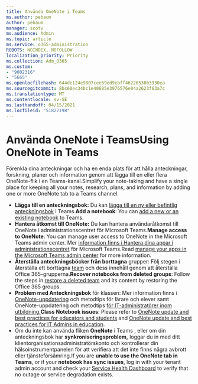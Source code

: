 ```yaml
---
title: Använda OneNote i Teams
ms.author: pebaum
author: pebaum
manager: scotv
ms.audience: Admin
ms.topic: article
ms.service: o365-administration
ROBOTS: NOINDEX, NOFOLLOW
localization_priority: Priority
ms.collection: Adm_O365
ms.custom:
- "9002316"
- "5665"
ms.openlocfilehash: 644de124e9807cee69ed9ebff46226530b3930ea
ms.sourcegitcommit: 8bc60ec34bc1e40685e3976576e04a2623f63a7c
ms.translationtype: MT
ms.contentlocale: sv-SE
ms.lasthandoff: 04/15/2021
ms.locfileid: "51827198"
---
```

# <a name="using-onenote-in-teams"></a><span data-ttu-id="49f61-102">Använda OneNote i Teams</span><span class="sxs-lookup"><span data-stu-id="49f61-102">Using OneNote in Teams</span></span>

<span data-ttu-id="49f61-103">Förenkla dina anteckningar och ha en enda plats för att hålla anteckningar, forskning, planer och information genom att lägga till en eller flera OneNote-flik i en Teams-kanal.</span><span class="sxs-lookup"><span data-stu-id="49f61-103">Simplify your note-taking and have a single place for keeping all your notes, research, plans, and information by adding one or more OneNote tab to a Teams channel.</span></span>

- <span data-ttu-id="49f61-104">**Lägga till en anteckningsbok:** Du kan [lägga till en ny eller befintlig anteckningsbok](https://support.microsoft.com/office/add-a-onenote-notebook-to-teams-0ec78cc3-ba3b-4279-a88e-aa40af9865c2) i Teams.</span><span class="sxs-lookup"><span data-stu-id="49f61-104">**Add a notebook**: You can [add a new or an existing notebook](https://support.microsoft.com/office/add-a-onenote-notebook-to-teams-0ec78cc3-ba3b-4279-a88e-aa40af9865c2) to Teams.</span></span>
- <span data-ttu-id="49f61-105">**Hantera åtkomst till OneNote:** Du kan hantera användaråtkomst till OneNote i administrationscentret för Microsoft Teams.</span><span class="sxs-lookup"><span data-stu-id="49f61-105">**Manage access to OneNote**: You can manage user access to OneNote in the Microsoft Teams admin center.</span></span> <span data-ttu-id="49f61-106">Mer [information finns i Hantera dina appar i administrationscentret](https://docs.microsoft.com/MicrosoftTeams/manage-apps) för Microsoft Teams.</span><span class="sxs-lookup"><span data-stu-id="49f61-106">Read [manage your apps in the Microsoft Teams admin center](https://docs.microsoft.com/MicrosoftTeams/manage-apps) for more information.</span></span>
- <span data-ttu-id="49f61-107">**Återställa anteckningsböcker från borttagna** grupper: Följ stegen i återställa ett borttagna [team](https://docs.microsoft.com/microsoftteams/archive-or-delete-a-team#restore-a-deleted-team) och dess innehåll genom att återställa Office 365-grupperna.</span><span class="sxs-lookup"><span data-stu-id="49f61-107">**Recover notebooks from deleted groups**: Follow the steps in [restore a deleted team](https://docs.microsoft.com/microsoftteams/archive-or-delete-a-team#restore-a-deleted-team) and its content by restoring the Office 365 groups.</span></span>
- <span data-ttu-id="49f61-108">**Problem med Anteckningsbok** för klassen: Mer information finns i [OneNote-uppdatering](https://support.office.com/article/onenote-update-and-best-practices-for-educators-and-students-dde775f0-8b06-4263-8b54-1e9ddc3dd146) och metodtips för lärare och elever samt OneNote-uppdatering och metodtips [för IT-administratörer inom utbildning.](https://support.office.com/article/onenote-update-and-best-practices-for-it-admins-in-education-9d78f2b2-5e25-4288-b597-b4ba463c7b46)</span><span class="sxs-lookup"><span data-stu-id="49f61-108">**Class Notebook issues**: Please refer to [OneNote update and best practices for educators and students](https://support.office.com/article/onenote-update-and-best-practices-for-educators-and-students-dde775f0-8b06-4263-8b54-1e9ddc3dd146) and [OneNote update and best practices for IT Admins in education](https://support.office.com/article/onenote-update-and-best-practices-for-it-admins-in-education-9d78f2b2-5e25-4288-b597-b4ba463c7b46).</span></span>
- <span data-ttu-id="49f61-109">Om du inte kan använda fliken **OneNote** i Teams , eller om din anteckningsbok har [](https://docs.microsoft.com/office365/enterprise/view-service-health) **synkroniseringsproblem,** loggar du in med ditt klientorganisationsadministratörskonto och kontrollerar din hälsoinstrumentpanelen för att verifiera att det inte finns några avbrott eller tjänsteförsämring.</span><span class="sxs-lookup"><span data-stu-id="49f61-109">If you are **unable to use the OneNote tab in Teams**, or if your **notebook has sync issues**, log in with your tenant admin account and check your [Service Health Dashboard](https://docs.microsoft.com/office365/enterprise/view-service-health) to verify that no outage or service degradation exists.</span></span>
